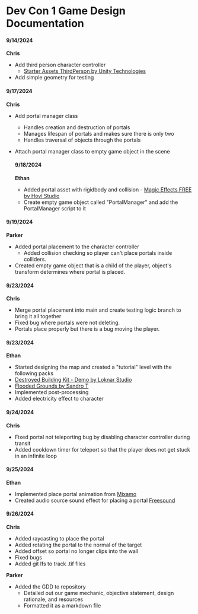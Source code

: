 
# Dev Con 1 Game Design Documentation  

#### 9/14/2024  

**Chris**  
- Add third person character controller  
	- [Starter Assets ThirdPerson by Unity Technologies](https://assetstore.unity.com/packages/essentials/starter-assets-thirdperson-updates-in-new-charactercontroller-pa-196526)
- Add simple geometry for testing  

#### 9/17/2024  

**Chris**  
- Add portal manager class  
	- Handles creation and destruction of portals  
	- Manages lifespan of portals and makes sure there is only two  
	- Handles traversal of objects through the portals  
- Attach portal manager class to empty game object in the scene

  #### 9/18/2024

  **Ethan**
  - Added portal asset with rigidbody and collision
    	- [Magic Effects FREE by Hovl Studio](https://assetstore.unity.com/packages/vfx/particles/spells/magic-effects-free-247933)
  - Create empty game object called "PortalManager" and add the PortalManager script to it

#### 9/19/2024

**Parker**
- Added portal placement to the character controller
	- Added collision checking so player can't place portals inside colliders.
- Created empty game object that is a child of the player, object's transform determines where portal is placed.  

#### 9/23/2024

**Chris**
- Merge portal placement into main and create testing logic branch to bring it all together
- Fixed bug where portals were not deleting.
- Portals place properly but there is a bug moving the player.

#### 9/23/2024

**Ethan**
- Started designing the map and created a "tutorial" level with the following packs
- [Destroyed Building Kit - Demo by Loknar Studio](https://assetstore.unity.com/packages/3d/environments/destroyed-building-kit-demo-174899)
- [Flooded Grounds by Sandro T](https://assetstore.unity.com/packages/3d/environments/flooded-grounds-48529)
- Implemented post-processing
- Added electricity effect to character

#### 9/24/2024

**Chris**
- Fixed portal not teleporting bug by disabling character controller during transit  
- Added cooldown timer for teleport so that the player does not get stuck in an infinite loop  

#### 9/25/2024

**Ethan**
- Implemented place portal animation from [Mixamo](https://www.mixamo.com/#/)
- Created audio source sound effect for placing a portal [Freesound](https://freesound.org/people/User391915396/sounds/683828/)

#### 9/26/2024

**Chris**
- Added raycasting to place the portal
- Added rotating the portal to the normal of the target
- Added offset so portal no longer clips into the wall
- Fixed bugs
- Added git lfs to track .tif files

**Parker**
- Added the GDD to repository
  - Detailed out our game mechanic, objective statement, design rationale, and resources
  - Formatted it as a markdown file

